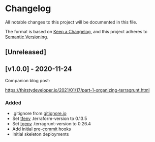 # Changelog
All notable changes to this project will be documented in this file.

The format is based on [Keep a Changelog](https://keepachangelog.com/en/1.0.0/),
and this project adheres to [Semantic Versioning](https://semver.org/spec/v2.0.0.html).

## [Unreleased]

## [v1.0.0] - 2020-11-24

Companion blog post:

https://thirstydeveloper.io/2021/01/17/part-1-organizing-terragrunt.html

### Added

* .gitignore from [gitignore.io](https://www.toptal.com/developers/gitignore/api/terraform,terragrunt)
* Set [tfenv](https://github.com/tfutils/tfenv) .terraform-version to 0.13.5
* Set [tgenv](https://github.com/cunymatthieu/tgenv) .terragrunt-version to 0.26.4
* Add initial [pre-commit](https://pre-commit.com/) hooks
* Initial skeleton deployments
